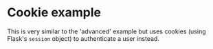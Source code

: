 # Cookie example

This is very similar to the 'advanced' example but uses cookies (using Flask's
`session` object) to authenticate a user instead.
